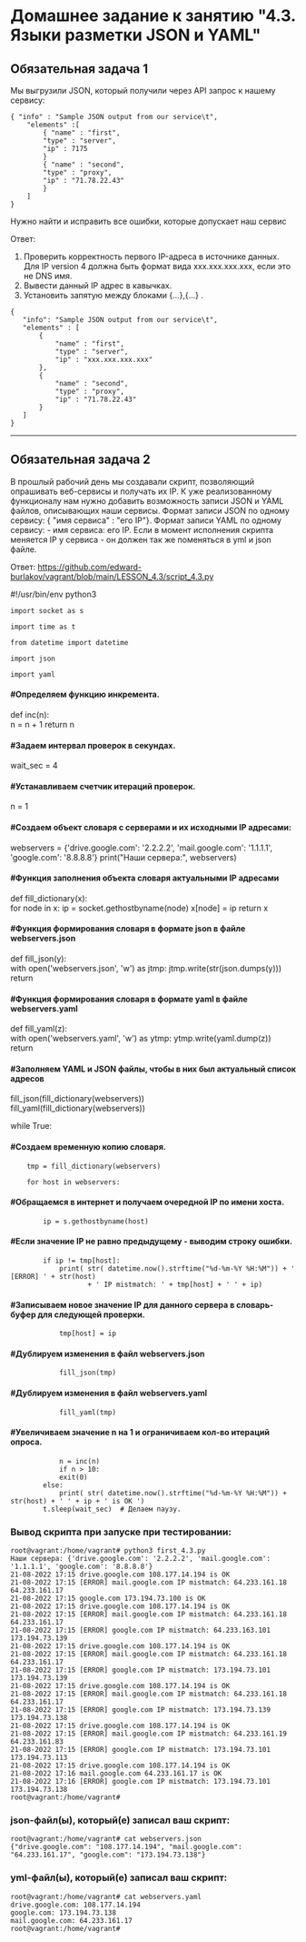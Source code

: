 # Домашнее задание к занятию "4.3. Языки разметки JSON и YAML"


## Обязательная задача 1

Мы выгрузили JSON, который получили через API запрос к нашему сервису:

    { "info" : "Sample JSON output from our service\t",
        "elements" :[
            { "name" : "first",
            "type" : "server",
            "ip" : 7175 
            }
            { "name" : "second",
            "type" : "proxy",
            "ip" : "71.78.22.43"
            }
        ]
    }

Нужно найти и исправить все ошибки, которые допускает наш сервис

Ответ:
   1) Проверить корректность первого IP-адреса в источнике данных.
      Для IP version 4 должна быть формат вида xxx.xxx.xxx.xxx, если это не DNS имя.
   2) Вывести данный IP адрес в кавычках.
   3) Установить запятую между блоками {...},{...}  .
      
    {
       "info": "Sample JSON output from our service\t",
       "elements" : [
           {
               "name" : "first",
               "type" : "server",
               "ip" : "xxx.xxx.xxx.xxx"
           },
           {
               "name" : "second",
               "type" : "proxy",
               "ip" : "71.78.22.43"
           }
       ]
    }


--------------------------------------------------------------------------------------------------


## Обязательная задача 2

В прошлый рабочий день мы создавали скрипт, позволяющий опрашивать веб-сервисы и получать их IP. 
К уже реализованному функционалу нам нужно добавить возможность записи JSON и YAML файлов, 
описывающих наши сервисы. 
Формат записи JSON по одному сервису: { "имя сервиса" : "его IP"}. 
Формат записи YAML по одному сервису: - имя сервиса: его IP. 
Если в момент исполнения скрипта меняется IP у сервиса - он должен так же поменяться в yml и json файле.

Ответ:
<https://github.com/edward-burlakov/vagrant/blob/main/LESSON_4.3/script_4.3.py>

#!/usr/bin/env python3

    import socket as s

    import time as t

    from datetime import datetime

    import json

    import yaml

####  #Определяем функцию инкремента.

def inc(n):                     
    n = n + 1
    return n
#### #Задаем интервал проверок в секундах.

wait_sec = 4

#### #Устанавливаем счетчик итераций проверок.

n = 1                           

#### #Создаем объект словаря с серверами и их исходными IP адресами:

webservers = {'drive.google.com': '2.2.2.2', 'mail.google.com': '1.1.1.1', 'google.com': '8.8.8.8'}
print("Наши сервера:", webservers)

#### #Функция заполнения объекта словаря актуальными IP адресами

def fill_dictionary(x):               
    for node in x:
        ip = socket.gethostbyname(node)
        x[node] = ip
    return x

#### #Функция формирования словаря в формате json в файле  webservers.json

def fill_json(y):                     
    with open('webservers.json', 'w') as jtmp:
        jtmp.write(str(json.dumps(y)))        
    return


#### #Функция формирования словаря в формате yaml в файле  webservers.yaml

def fill_yaml(z):                     
    with open('webservers.yaml', 'w') as ytmp:
        ytmp.write(yaml.dump(z))              
    return

#### #Заполняем YAML и JSON файлы, чтобы в них был актуальный список адресов

fill_json(fill_dictionary(webservers))    
fill_yaml(fill_dictionary(webservers))

while True:

####  #Создаем временную копию словаря.

        tmp = fill_dictionary(webservers)   
        
        for host in webservers:

####  #Обращаемся в интернет и получаем очередной IP по имени хоста.

            ip = s.gethostbyname(host) 

#### #Если значение IP не равно предыдущему - выводим строку ошибки.

            if ip != tmp[host]:  
                print( str( datetime.now().strftime("%d-%m-%Y %H:%M")) + ' [ERROR] ' + str(host)
                       + ' IP mistmatch: ' + tmp[host] + ' ' + ip)

#### #Записываем новое значение IP для данного сервера в словарь-буфер для следующей проверки.

                tmp[host] = ip  

#### #Дублируем изменения в файл webservers.json

                fill_json(tmp)  

#### #Дублируем изменения в файл webservers.yaml

                fill_yaml(tmp)  

#### #Увеличиваем значение n на 1 и ограничиваем кол-во итераций опроса.

                n = inc(n)  
                if n > 10:
                exit(0)
            else:
                print( str( datetime.now().strftime("%d-%m-%Y %H:%M")) + str(host) + ' ' + ip + ' is OK ')
            t.sleep(wait_sec)  # Делаем паузу.

### Вывод скрипта при запуске при тестировании:

    root@vagrant:/home/vagrant# python3 first_4.3.py
    Наши сервера: {'drive.google.com': '2.2.2.2', 'mail.google.com': '1.1.1.1', 'google.com': '8.8.8.8'}
    21-08-2022 17:15 drive.google.com 108.177.14.194 is OK
    21-08-2022 17:15 [ERROR] mail.google.com IP mistmatch: 64.233.161.18 64.233.161.17
    21-08-2022 17:15 google.com 173.194.73.100 is OK
    21-08-2022 17:15 drive.google.com 108.177.14.194 is OK
    21-08-2022 17:15 [ERROR] mail.google.com IP mistmatch: 64.233.161.18 64.233.161.17
    21-08-2022 17:15 [ERROR] google.com IP mistmatch: 64.233.163.101 173.194.73.139
    21-08-2022 17:15 drive.google.com 108.177.14.194 is OK
    21-08-2022 17:15 [ERROR] mail.google.com IP mistmatch: 64.233.161.18 64.233.161.17
    21-08-2022 17:15 [ERROR] google.com IP mistmatch: 173.194.73.101 173.194.73.139
    21-08-2022 17:15 drive.google.com 108.177.14.194 is OK
    21-08-2022 17:15 [ERROR] mail.google.com IP mistmatch: 64.233.161.18 64.233.161.17
    21-08-2022 17:15 [ERROR] google.com IP mistmatch: 173.194.73.139 173.194.73.138
    21-08-2022 17:15 drive.google.com 108.177.14.194 is OK
    21-08-2022 17:15 [ERROR] mail.google.com IP mistmatch: 64.233.161.19 64.233.161.83
    21-08-2022 17:15 [ERROR] google.com IP mistmatch: 173.194.73.101 173.194.73.113
    21-08-2022 17:15 drive.google.com 108.177.14.194 is OK
    21-08-2022 17:16 mail.google.com 64.233.161.17 is OK
    21-08-2022 17:16 [ERROR] google.com IP mistmatch: 173.194.73.101 173.194.73.138
    root@vagrant:/home/vagrant#

### json-файл(ы), который(е) записал ваш скрипт:

    root@vagrant:/home/vagrant# cat webservers.json
    {"drive.google.com": "108.177.14.194", "mail.google.com": "64.233.161.17", "google.com": "173.194.73.138"}

### yml-файл(ы), который(е) записал ваш скрипт:

    root@vagrant:/home/vagrant# cat webservers.yaml
    drive.google.com: 108.177.14.194
    google.com: 173.194.73.138
    mail.google.com: 64.233.161.17
    root@vagrant:/home/vagrant#

